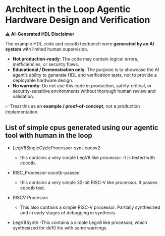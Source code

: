 # Architect in the Loop Agentic Hardware Design and Verification

⚠️ **AI-Generated HDL Disclaimer**

 The example HDL code and cocotb testbench were **generated by an AI system** with limited human supervision.  
 - **Not production-ready**: The code may contain logical errors, inefficiencies, or security flaws.  
 - **Educational / Demonstration only**: The purpose is to showcase the AI agent’s ability to generate HDL and verification tests, not to provide a deployable hardware design.  
 - **No warranty**: Do not use this code in production, safety-critical, or security-sensitive environments without thorough human review and validation.  

 ✅ Treat this as an **example / proof-of-concept**, not a production implementation.


## List of simple cpus generated using our agentic tool with human in the loop
* LegV8SingleCycleProcessor-synt-cocov2
  - this contains a very simple LegV8 like processor. It is tested with cocotb.
* RISC_Processor-cocotb-passed
  - this contains a very simple 32-bit RISC-V like processor. It passes cocotb test.
* RISCV Processor
  - This also  contains a simple RISC-V processor. Partially synthesized and in early stages of debugging in synthesis.

* LegV8Synth
  -This contains a simple Legv8 like processor, which synthesized for de10 lite with some warnings.



  
